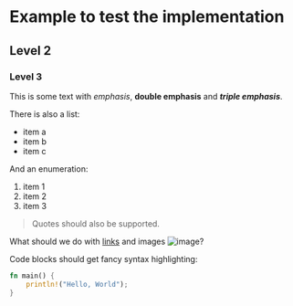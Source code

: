 # Example to test the implementation

## Level 2

### Level 3

This is some text with *emphasis*, **double emphasis** and ***triple emphasis***.

There is also a list:

 * item a
 * item b
 * item c

And an enumeration:

 1. item 1
 1. item 2
 1. item 3

> Quotes should also be supported.

What should we do with [links](https://github.com/dbrgn/mdr) and images ![image](https://upload.wikimedia.org/wikipedia/commons/thumb/4/48/Markdown-mark.svg/312px-Markdown-mark.svg.png "Markdown logo")?

Code blocks should get fancy syntax highlighting:
```Rust
fn main() {
	println!("Hello, World");
}
```

